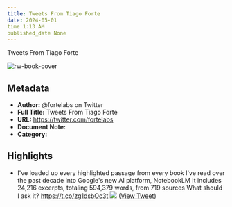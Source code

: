 ```yaml
---
title: Tweets From Tiago Forte
date: 2024-05-01
time 1:13 AM
published_date None
---
```

Tweets From Tiago Forte

![rw-book-cover](https://pbs.twimg.com/profile_images/1527701676521672707/YXvJP3ac.jpg)

## Metadata
- **Author:** @fortelabs on Twitter
- **Full Title:** Tweets From Tiago Forte
- **URL:** https://twitter.com/fortelabs
- **Document Note:** 
- **Category:**

## Highlights
- I've loaded up every highlighted passage from every book I've read over the past decade into Google's new AI platform, NotebookLM
  It includes 24,216 excerpts, totaling 594,379 words, from 719 sources
  What should I ask it? https://t.co/zg1dsbOc3t
  ![](https://pbs.twimg.com/media/GEjB36Oa0AMR0Is.jpg) ([View Tweet](https://twitter.com/fortelabs/status/1749861644245848361))
